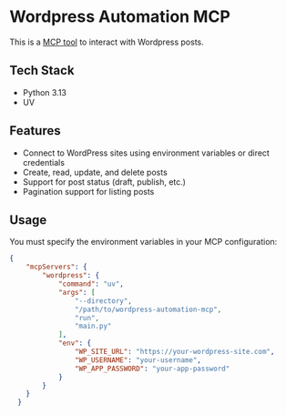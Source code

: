 # Wordpress Automation MCP

This is a [MCP tool](https://modelcontextprotocol.io/introduction) to interact with Wordpress posts. 

## Tech Stack
- Python 3.13
- UV

## Features
- Connect to WordPress sites using environment variables or direct credentials
- Create, read, update, and delete posts
- Support for post status (draft, publish, etc.)
- Pagination support for listing posts

## Usage

You must specify the environment variables in your MCP configuration:

```json 
{
    "mcpServers": {
        "wordpress": {
            "command": "uv",
            "args": [
                "--directory", 
                "/path/to/wordpress-automation-mcp",
                "run",
                "main.py"
            ],
            "env": {
                "WP_SITE_URL": "https://your-wordpress-site.com",
                "WP_USERNAME": "your-username",
                "WP_APP_PASSWORD": "your-app-password"
            }
        }
    }
  }
```
